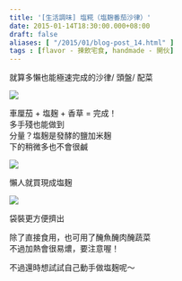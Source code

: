 ```yaml
---
title: '[生活調味] 塩糀（塩麹番茄沙律）'
date: 2015-01-14T18:30:00.000+08:00
draft: false
aliases: [ "/2015/01/blog-post_14.html" ]
tags : [flavor - 揀飲宅食, handmade - 開伙]
---
```


就算多懶也能極速完成的沙律/ 頭盤/ 配菜  

![](/images/shiokoji1.jpg)

車厘茄 + 塩麹 + 香草 = 完成！  
多手殘也能做到  
分量？塩麹是發酵的鹽加米麹  
下的稍微多也不會很鹹  

![](/images/shiokoji2.jpg)

懶人就買現成塩麹  

![](/images/shiokoji.jpg)

袋裝更方便擠出  
  
除了直接食用，也可用了醃魚醃肉醃蔬菜  
不過加熱會很易燶，要注意喔！  
  
不過還時想試試自己動手做塩麹呢～
